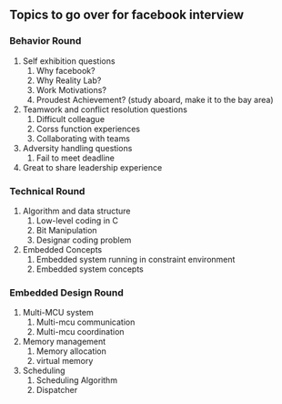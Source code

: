 ## Topics to go over for facebook interview

### **Behavior Round**
1. Self exhibition questions
   1. Why facebook?
   2. Why Reality Lab?
   3. Work Motivations?
   4. Proudest Achievement? (study aboard, make it to the bay area)
2. Teamwork and conflict resolution questions
   1. Difficult colleague
   2. Corss function experiences
   3. Collaborating with teams
3. Adversity handling questions
   1. Fail to meet deadline
4. Great to share leadership experience

### **Technical Round**
1.  Algorithm and data structure
    1.  Low-level coding in C
    2.  Bit Manipulation
    3.  Designar coding problem
2. Embedded Concepts
   1. Embedded system running in constraint environment
   2. Embedded system concepts

### **Embedded Design Round**
1.  Multi-MCU system
    1.  Multi-mcu communication
    2.  Multi-mcu coordination
2. Memory management
   1. Memory allocation
   2. virtual memory
3. Scheduling
   1. Scheduling Algorithm
   2. Dispatcher
